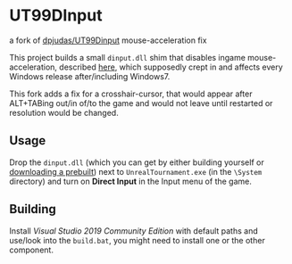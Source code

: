 # UT99DInput
a fork of [dpjudas/UT99Dinput](https://github.com/dpjudas/UT99DInput) mouse-acceleration fix

This project builds a small `dinput.dll` shim that disables ingame mouse-acceleration, described [here](http://donewmouseaccel.blogspot.com/2010/03/markc-windows-7-mouse-acceleration-fix.html), which supposedly crept in and affects every Windows release after/including Windows7.

This fork adds a fix for a crosshair-cursor, that would appear after ALT+TABing out/in of/to the game and would not leave until restarted or resolution would be changed.

## Usage
Drop the `dinput.dll` (which you can get by either building yourself or [downloading a prebuilt](https://github.com/Vorschreibung/UT99DInput/releases/download/v2/UT99DInput-v2.zip)) next to `UnrealTournament.exe` (in the `\System` directory) and turn on **Direct Input** in the Input menu of the game.

## Building
Install *Visual Studio 2019 Community Edition* with default paths and use/look into the `build.bat`, you might need to install one or the other component.